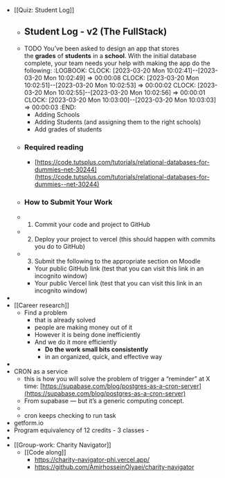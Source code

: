 - [[Quiz: Student Log]]
	- ## Student Log - v2 (The FullStack)
	- TODO You’ve been asked to design an app that stores the **grades** of **students** in a **school**. With the initial database complete, your team needs your help with making the app do the following:
	  :LOGBOOK:
	  CLOCK: [2023-03-20 Mon 10:02:41]--[2023-03-20 Mon 10:02:49] =>  00:00:08
	  CLOCK: [2023-03-20 Mon 10:02:51]--[2023-03-20 Mon 10:02:53] =>  00:00:02
	  CLOCK: [2023-03-20 Mon 10:02:55]--[2023-03-20 Mon 10:02:56] =>  00:00:01
	  CLOCK: [2023-03-20 Mon 10:03:00]--[2023-03-20 Mon 10:03:03] =>  00:00:03
	  :END:
		- Adding Schools
		- Adding Students (and assigning them to the right schools)
		- Add grades of students
	- ### Required reading
		- [https://code.tutsplus.com/tutorials/relational-databases-for-dummies–net-30244](https://code.tutsplus.com/tutorials/relational-databases-for-dummies--net-30244)
	- ### How to Submit Your Work
	- 1. Commit your code and project to GitHub
	- 2. Deploy your project to vercel (this should happen with commits you do to GitHub)
	- 3. Submit the following to the appropriate section on Moodle
		- Your public GitHub link (test that you can visit this link in an incognito window)
		- Your public Vercel link (test that you can visit this link in an incognito window)
-
- [[Career research]]
	- Find a problem
		- that is already solved
		- people are making money out of it
		- However it is being done inefficiently
		- And we do it more efficiently
			- **Do the work small bits consistently**
			- in an organized, quick, and effective way
-
- CRON as a service
	- this is how you will solve the problem of trigger a “reminder” at X time: [https://supabase.com/blog/postgres-as-a-cron-server](https://supabase.com/blog/postgres-as-a-cron-server)
	- From supabase — but it’s a generic computing concept.
	-
	- cron keeps checking to run task
- getform.io
- Program equivalency of 12 credits - 3 classes -
-
- [[Group-work: Charity Navigator]]
	- [[Code along]]
		- https://charity-navigator-phi.vercel.app/
		- https://github.com/AmirhosseinOlyaei/charity-navigator